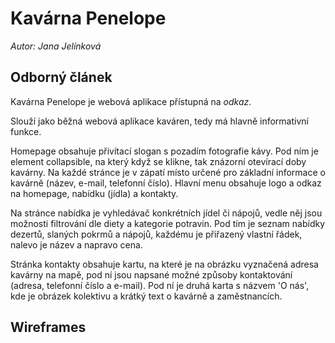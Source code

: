 # Kavárna Penelope

*Autor: Jana Jelínková*

## Odborný článek 

Kavárna Penelope je webová aplikace přístupná na *odkaz*.

Slouží jako běžná webová aplikace kaváren, tedy má hlavně informativní funkce.

Homepage obsahuje přivítací slogan s pozadím fotografie kávy. Pod ním je element collapsible, na který když se klikne, tak znázorní otevírací doby kavárny. Na každé stránce je v zápatí místo určené pro základní informace o kavárně (název, e-mail, telefonní číslo). Hlavní menu obsahuje logo a odkaz na homepage, nabídku (jídla) a kontakty. 

Na stránce nabídka je vyhledávač konkrétních jídel či nápojů, vedle něj jsou možnosti filtrování dle diety a kategorie potravin. Pod tím je seznam nabídky dezertů, slaných pokrmů a nápojů, každému je přiřazený vlastní řádek, nalevo je název a napravo cena.

Stránka kontakty obsahuje kartu, na které je na obrázku vyznačená adresa kavárny na mapě, pod ní jsou napsané možné způsoby kontaktování (adresa, telefonní číslo a e-mail). Pod ní je druhá karta s názvem 'O nás', kde je obrázek kolektivu a krátký text o kavárně a zaměstnancích.

## Wireframes